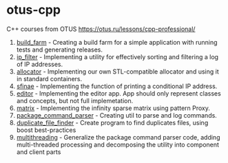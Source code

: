 # otus-cpp
C++ courses from OTUS https://otus.ru/lessons/cpp-professional/

1. [build_farm](/build_farm) - Creating a build farm for a simple application with running tests and generating releases.
2. [ip_filter](/ip_filter) - Implementing a utility for effectively sorting and filtering a log of IP addresses.
3. [allocator](/allocator) - Implementing our own STL-compatible allocator and using it in standard containers.
4. [sfinae](/sfinae) - Implementing the function of printing a conditional IP address.
5. [editor](/editor) - Implementing the editor app. App should only represent classes and concepts, but not full implemetation.
6. [matrix](/matrix) - Implementing the infinity sparse matrix using pattern Proxy.
7. [package_command_parser](/package_command_parser) - Creating util to parse and log commands.
8. [duplicate_file_finder](/duplicate_file_finder) - Create program to find duplicates files, using boost best-practices
9. [multithreading](/multithreading) - Generalize the package command parser code, adding multi-threaded processing and decomposing the utility into component and client parts
